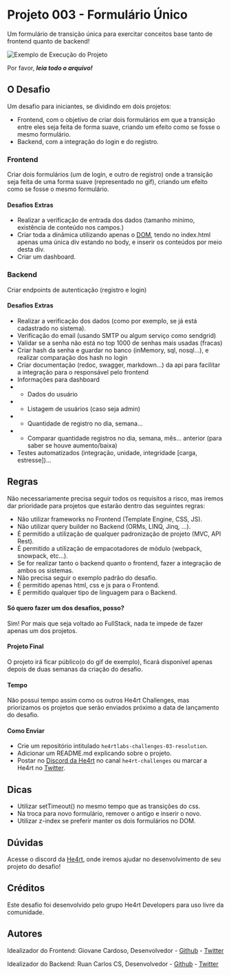 # Projeto 003 - Formulário Único
 
Um formulário de transição única para exercitar conceitos base tanto de frontend quanto de backend!

![Exemplo de Execução do Projeto](https://i.imgur.com/LWDXiYx.gif)
 
Por favor, ***leia todo o arquivo!***
 
## O Desafio
 
Um desafio para iniciantes, se dividindo em dois projetos:
 
- Frontend, com o objetivo de criar dois formulários em que a transição entre eles seja feita de forma suave, criando um efeito como se fosse o mesmo formulário.
- Backend, com a integração do login e do registro.
 
### Frontend
 
Criar dois formulários (um de login, e outro de registro) onde a transição seja feita de uma forma suave (representado no gif), criando um efeito como se fosse o mesmo formulário.
 
#### Desafios Extras
 
- Realizar a verificação de entrada dos dados (tamanho mínimo, existência de conteúdo nos campos.)
- Criar toda a dinâmica utilizando apenas o [DOM](https://developer.mozilla.org/pt-BR/docs/DOM/Referencia_do_DOM), tendo no index.html apenas uma única div estando no body, e inserir os conteúdos por meio desta div.
- Criar um dashboard.
 
### Backend
 
Criar endpoints de autenticação (registro e login)

#### Desafios Extras
 
- Realizar a verificação dos dados (como por exemplo, se já está cadastrado no sistema).
- Verificação do email (usando SMTP ou algum serviço como sendgrid)
- Validar se a senha não está no top 1000 de senhas mais usadas (fracas)
- Criar hash da senha e guardar no banco (inMemory, sql, nosql...), e realizar comparação dos hash no login
- Criar documentação (redoc, swagger, markdown…) da api para facilitar a integração para o responsável pelo frontend
- Informações para dashboard
- - Dados do usuário
- - Listagem de usuários (caso seja admin)
- - Quantidade de registro no dia, semana…
- - Comparar quantidade registros no dia, semana, mês… anterior (para saber se houve aumento/baixa)
- Testes automatizados (integração, unidade, integridade [carga, estresse])...
 
## Regras
 
Não necessariamente precisa seguir todos os requisitos a risco, mas iremos dar prioridade para projetos que estarão dentro das seguintes regras:
 
- Não utilizar frameworks no Frontend (Template Engine, CSS, JS).
- Não utilizar query builder no Backend (ORMs, LINQ, Jinq, …).
- É permitido a utilização de qualquer padronização de projeto (MVC, API Rest).
- É permitido a utilização de empacotadores de módulo (webpack, snowpack, etc…).
- Se for realizar tanto o backend quanto o frontend, fazer a integração de ambos os sistemas.
- Não precisa seguir o exemplo padrão do desafio.
- É permitido apenas html, css e js para o Frontend.
- É permitido qualquer tipo de linguagem para o Backend.

 
#### Só quero fazer um dos desafios, posso?
 
Sim! Por mais que seja voltado ao FullStack, nada te impede de fazer apenas um dos projetos.
 
#### Projeto Final
 
O projeto irá ficar público(o do gif de exemplo), ficará disponível apenas depois de duas semanas da criação do desafio.
 
#### Tempo
 
Não possui tempo assim como os outros He4rt Challenges, mas priorizamos os projetos que serão enviados próximo a data de lançamento do desafio.
 
#### Como Enviar
 
- Crie um repositório intitulado `he4rtlabs-challenges-03-resolution`.
- Adicionar um README.md explicando sobre o projeto.
- Postar no [Discord da He4rt](http://discord.io/he4rt) no canal `he4rt-challenges` ou marcar a He4rt no [Twitter](https://twitter.com/He4rtDevs).
 
## Dicas
 
- Utilizar setTimeout() no mesmo tempo que as transições do css.
- Na troca para novo formulário, remover o antigo e inserir o novo.
- Utilizar z-index se preferir manter os dois formulários no DOM.
 
## Dúvidas
 
Acesse o discord da [He4rt](discord.io/he4rt), onde iremos ajudar no desenvolvimento de seu projeto do desafio!
 
## Créditos
 
Este desafio foi desenvolvido pelo grupo He4rt Developers para uso livre da comunidade.
 
## Autores
 
Idealizador do Frontend: Giovane Cardoso, Desenvolvedor - [Github](https://github.com/Novout) - [Twitter](https://twitter.com/NovoutT)
 
Idealizador do Backend: Ruan Carlos CS, Desenvolvedor - [Github](https://github.com/Logikoz) - [Twitter](https://twitter.com/Logikoz)

